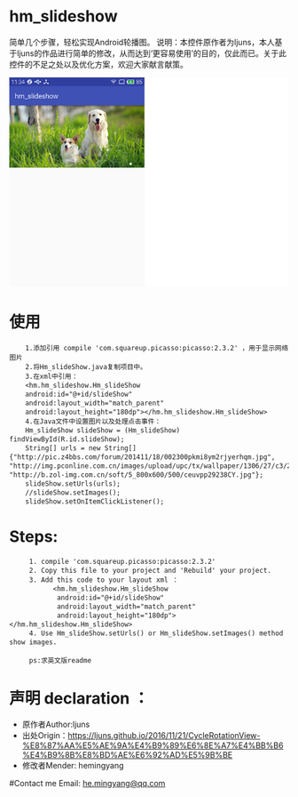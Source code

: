 # hm_slideshow
简单几个步骤，轻松实现Android轮播图。
说明：本控件原作者为ljuns，本人基于ljuns的作品进行简单的修改，从而达到‘更容易使用’的目的，仅此而已。关于此控件的不足之处以及优化方案，欢迎大家献言献策。

![Image text](https://github.com/hemingnor916/Hm_Slideshow/blob/master/demo/demo.png?raw=true)

# 使用
        1.添加引用 compile 'com.squareup.picasso:picasso:2.3.2' ，用于显示网络图片
        2.将Hm_slideShow.java复制项目中。
        3.在xml中引用：
        <hm.hm_slideshow.Hm_slideShow
        android:id="@+id/slideShow"
        android:layout_width="match_parent"
        android:layout_height="180dp"></hm.hm_slideshow.Hm_slideShow>
        4.在Java文件中设置图片以及处理点击事件：
        Hm_slideShow slideShow = (Hm_slideShow) findViewById(R.id.slideShow);
        String[] urls = new String[]{"http://pic.z4bbs.com/forum/201411/18/002300pkmi8ym2rjyerhqm.jpg", "http://img.pconline.com.cn/images/upload/upc/tx/wallpaper/1306/27/c3/22647769_1372328143774.jpg", "http://b.zol-img.com.cn/soft/5_800x600/500/ceuvpp29238CY.jpg"};
        slideShow.setUrls(urls);
        //slideShow.setImages();
        slideShow.setOnItemClickListener();


# Steps:
		 1. compile 'com.squareup.picasso:picasso:2.3.2'
		 2. Copy this file to your project and 'Rebuild' your project.
		 3. Add this code to your layout xml ： 
		       <hm.hm_slideshow.Hm_slideShow
				android:id="@+id/slideShow"
				android:layout_width="match_parent"
				android:layout_height="180dp"></hm.hm_slideshow.Hm_slideShow>
		 4. Use Hm_slideShow.setUrls() or Hm_slideShow.setImages() method show images.
		 
		 ps:求英文版readme



# 声明 declaration ：
 * 原作者Author:ljuns
 * 出处Origin：https://ljuns.github.io/2016/11/21/CycleRotationView-%E8%87%AA%E5%AE%9A%E4%B9%89%E6%8E%A7%E4%BB%B6%E4%B9%8B%E8%BD%AE%E6%92%AD%E5%9B%BE
 * 修改者Mender: hemingyang
 
#Contact me
Email: he.mingyang@qq.com
